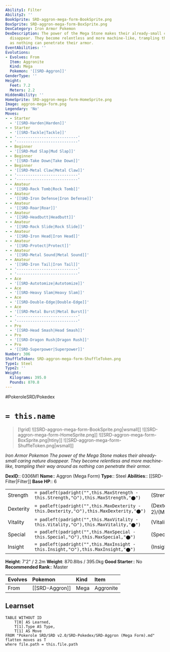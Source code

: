 ```yaml
---
Ability1: Filter
Ability2: ''
BookSprite: SRD-aggron-mega-form-BookSprite.png
BoxSprite: SRD-aggron-mega-form-BoxSprite.png
DexCategory: Iron Armor Pokemon
DexDescription: The power of the Mega Stone makes their already-small caring nature
  disappear. They become relentless and more machine-like, trampling their way around
  as nothing can penetrate their armor.
EventAbilities: ''
Evolutions:
- Evolves: From
  Item: Aggronite
  Kind: Mega
  Pokemon: '[[SRD-Aggron]]'
GenderType: ''
Height:
  Feet: 7.2
  Meters: 2.2
HiddenAbility: ''
HomeSprite: SRD-aggron-mega-form-HomeSprite.png
Image: aggron-mega-form.png
Legendary: 'No'
Moves:
- - Starter
  - '[[SRD-Harden|Harden]]'
- - Starter
  - '[[SRD-Tackle|Tackle]]'
- - '---------------------------'
  - '---------------------------'
- - Beginner
  - '[[SRD-Mud Slap|Mud Slap]]'
- - Beginner
  - '[[SRD-Take Down|Take Down]]'
- - Beginner
  - '[[SRD-Metal Claw|Metal Claw]]'
- - '---------------------------'
  - '---------------------------'
- - Amateur
  - '[[SRD-Rock Tomb|Rock Tomb]]'
- - Amateur
  - '[[SRD-Iron Defense|Iron Defense]]'
- - Amateur
  - '[[SRD-Roar|Roar]]'
- - Amateur
  - '[[SRD-Headbutt|Headbutt]]'
- - Amateur
  - '[[SRD-Rock Slide|Rock Slide]]'
- - Amateur
  - '[[SRD-Iron Head|Iron Head]]'
- - Amateur
  - '[[SRD-Protect|Protect]]'
- - Amateur
  - '[[SRD-Metal Sound|Metal Sound]]'
- - Amateur
  - '[[SRD-Iron Tail|Iron Tail]]'
- - '---------------------------'
  - '---------------------------'
- - Ace
  - '[[SRD-Autotomize|Autotomize]]'
- - Ace
  - '[[SRD-Heavy Slam|Heavy Slam]]'
- - Ace
  - '[[SRD-Double-Edge|Double-Edge]]'
- - Ace
  - '[[SRD-Metal Burst|Metal Burst]]'
- - '---------------------------'
  - '---------------------------'
- - Pro
  - '[[SRD-Head Smash|Head Smash]]'
- - Pro
  - '[[SRD-Dragon Rush|Dragon Rush]]'
- - Pro
  - '[[SRD-Superpower|Superpower]]'
Number: 306
ShuffleToken: SRD-aggron-mega-form-ShuffleToken.png
Type1: Steel
Type2: ''
Weight:
  Kilograms: 395.0
  Pounds: 870.8
---
```


#PokeroleSRD/Pokedex

# `= this.name`

> [!grid]
> ![[SRD-aggron-mega-form-BookSprite.png|wsmall]]
> ![[SRD-aggron-mega-form-HomeSprite.png]]
> ![[SRD-aggron-mega-form-BoxSprite.png|htiny]]
> ![[SRD-aggron-mega-form-ShuffleToken.png|wsmall]]


*Iron Armor Pokemon*
*The power of the Mega Stone makes their already-small caring nature disappear. They become relentless and more machine-like, trampling their way around as nothing can penetrate their armor.*

**DexID**:: 0306M1
**Name**:: Aggron (Mega Form)
**Type**:: Steel
**Abilities**:: [[SRD-Filter|Filter]]
**Base HP**:: 6

|           |                                                                                        |                                          |
| --------- | -------------------------------------------------------------------------------------- | ---------------------------------------- |
| Strength  | `= padleft(padright("",this.MaxStrength - this.Strength,"⭘"),this.MaxStrength,"⬤")`    | (Strength::3)/(MaxStrength::7)   |
| Dexterity | `= padleft(padright("",this.MaxDexterity - this.Dexterity,"⭘"),this.MaxDexterity,"⬤")` | (Dexterity:: 2)/(MaxDexterity::4) |
| Vitality  | `= padleft(padright("",this.MaxVitality - this.Vitality,"⭘"),this.MaxVitality,"⬤")`    | (Vitality::5)/(MaxVitality::11)   |
| Special   | `= padleft(padright("",this.MaxSpecial - this.Special,"⭘"),this.MaxSpecial,"⬤")`       | (Special::2)/(MaxSpecial::4)     |
| Insight   | `= padleft(padright("",this.MaxInsight - this.Insight,"⭘"),this.MaxInsight,"⬤")`       | (Insight::2)/(MaxInsight::5)     |

**Height**: 7'2" / 2.2m
**Weight**: 870.8lbs / 395.0kg
**Good Starter**:: No
**Recommended Rank**:: Master

| Evolves   | Pokemon        | Kind   | Item      |
|:----------|:---------------|:-------|:----------|
| From      | [[SRD-Aggron]] | Mega   | Aggronite |

## Learnset

```dataview
TABLE WITHOUT ID
    T[0] AS Learned,
    T[1].Type AS Type,
    T[1] AS Move
FROM "Pokerole SRD/SRD v2.0/SRD-Pokedex/SRD-Aggron (Mega Form).md"
flatten moves as T
where file.path = this.file.path
```
